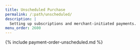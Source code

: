 ```yaml
---
title: Unscheduled Purchase
permalink: /:path/unscheduled/
description: |
  Setting up subscriptions and merchant-initiated payments.
menu_order: 2600
---
```


{% include payment-order-unscheduled.md %}
